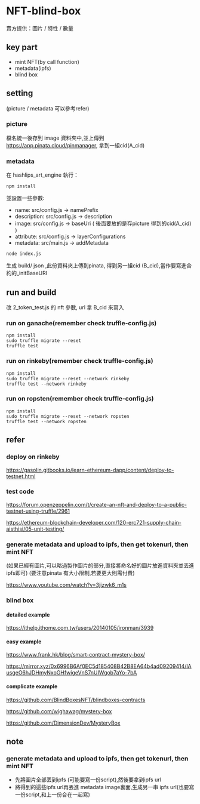 # NFT-blind-box

賣方提供：圖片 / 特性 / 數量 

## key part
* mint NFT(by call function)
* metadata(ipfs)
* blind box 

## setting

(picture / metadata 可以參考refer)

### picture

檔名統一後存到 image 資料夾中,並上傳到 https://app.pinata.cloud/pinmanager, 拿到一組cid(A_cid)

### metadata

在 hashlips_art_engine 執行：

```
npm install
```

並設置一些參數:

*  name: src/config.js -> namePrefix
*  description: src/config.js -> description
*  image: src/config.js -> baseUri ( 後面要放的是存picture 得到的cid(A_cid) )
*  attribute: src/config.js -> layerConfigurations 
*  metadata: src/main.js -> addMetadata

```
node index.js
```

生成 build/ json ,此份資料夾上傳到pinata, 得到另一組cid (B_cid),當作要寫進合約的_initBaseURI

## run and build

改 2_token_test.js 的 nft 參數, url 拿 B_cid 來寫入

### run on ganache(remember check truffle-config.js)

```
npm install
sudo truffle migrate --reset
truffle test 
```

### run on rinkeby(remember check truffle-config.js)

```
npm install
sudo truffle migrate --reset --network rinkeby
truffle test --network rinkeby  
```

### run on ropsten(remember check truffle-config.js)

```
npm install
sudo truffle migrate --reset --network ropsten
truffle test --network ropsten  
```

## refer

### deploy on rinkeby

https://gasolin.gitbooks.io/learn-ethereum-dapp/content/deploy-to-testnet.html

### test code

https://forum.openzeppelin.com/t/create-an-nft-and-deploy-to-a-public-testnet-using-truffle/2961

https://ethereum-blockchain-developer.com/120-erc721-supply-chain-aisthisi/05-unit-testing/

### generate metadata and upload to ipfs, then get tokenurl, then mint NFT 

(如果已經有圖片,可以略過製作圖片的部分,直接將命名好的圖片放進資料夾並丟進ipfs即可)
(要注意pinata 有大小限制,若要更大則需付費)

https://www.youtube.com/watch?v=3jizwk6_m1s

### blind box

#### detailed example

https://ithelp.ithome.com.tw/users/20140105/ironman/3939

#### easy example 

https://www.frank.hk/blog/smart-contract-mystery-box/ 

https://mirror.xyz/0x6996B6Af0EC5d185408B42B8EA64b4ad09209414/IAusgeO6hJDHmyNxoGHfwigeVnS7nUIWgob7aYo-7bA

#### complicate example

https://github.com/BlindBoxesNFT/blindboxes-contracts

https://github.com/wighawag/mystery-box

https://github.com/DimensionDev/MysteryBox

## note

### generate metadata and upload to ipfs, then get tokenurl, then mint NFT 
* 先將圖片全部丟到ipfs (可能要寫一份script),然後要拿到ipfs url
* 將得到的這些ipfs url再丟進 metadata image裏面,生成另一串 ipfs url(也要寫一份script,和上一份合在一起寫)
